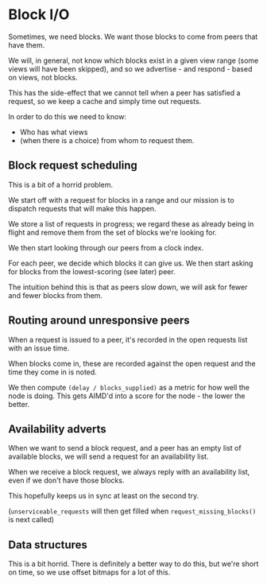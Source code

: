 # Block I/O

Sometimes, we need blocks. We want those blocks to come from peers that have them.

We will, in general, not know which blocks exist in a given view range
(some views will have been skipped), and so we advertise - and
respond - based on views, not blocks.

This has the side-effect that we cannot tell when a peer has satisfied a request, so
we keep a cache and simply time out requests.

In order to do this we need to know:

 - Who has what views
 - (when there is a choice) from whom to request them.

## Block request scheduling

This is a bit of a horrid problem.

We start off with a request for blocks in a range and our mission is
to dispatch requests that will make this happen.

We store a list of requests in progress; we regard these as already
being in flight and remove them from the set of blocks we're looking
for.

We then start looking through our peers from a clock index.

For each peer, we decide which blocks it can give us. We then start
asking for blocks from the lowest-scoring (see later) peer.

The intuition behind this is that as peers slow down, we will ask for
fewer and fewer blocks from them.

## Routing around unresponsive peers

When a request is issued to a peer, it's recorded in the open requests
list with an issue time.

When blocks come in, these are recorded against the open request and
the time they come in is noted.

We then compute `(delay / blocks_supplied)` as a metric for how well
the node is doing. This gets AIMD'd into a score for the node - the
lower the better.

## Availability adverts

When we want to send a block request, and a peer has an empty list of
available blocks, we will send a request for an availability list.

When we receive a block request, we always reply with an availability
list, even if we don't have those blocks.

This hopefully keeps us in sync at least on the second try.

(`unserviceable_requests` will then get filled when
`request_missing_blocks()` is next called)

## Data structures

This is a bit horrid. There is definitely a better way to do this, but
we're short on time, so we use offset bitmaps for a lot of this.

